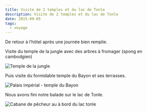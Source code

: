 ```yaml
---
title: Visite de 2 temples et du lac de Tonle
description: Visite de 2 temples et du lac de Tonle
date: 2015-09-05
tags:
  - voyage
---
```


De retour à l’hôtel après une journée bien remplie.

Visite du temple de la jungle avec des arbres à fromager (spong en cambodgien)

![Temple de la jungle](/img/jpg/tmp_14986-img_20150905_0952501220615412.jpg "Temple de la jungle")

Puis visite du formidable temple du Bayon et ses terrasses.

![Palais impérial - temple du Bayon](/img/jpg/tmp_14986-img_20150905_1224031611530473.jpg "Palais impérial - temple du Bayon")

Nous avons fini notre balade sur le lac de Tonle.

![Cabane de pêcheur au à bord du lac tonle](/img/jpg/tmp_14986-img_20150905_160847-1135141271.jpg "Cabane de pêcheur au à bord du lac tonle")
